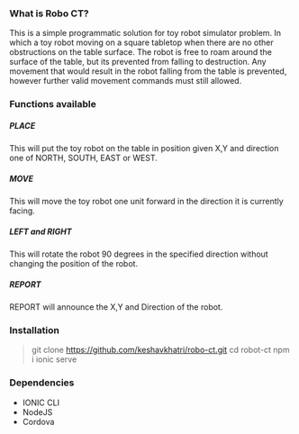 <!--
  Title: Robo CT
  Description: A simple solution for toy robot simulator.
  Author: Keshav Khatri
-->

### What is Robo CT?

This is a simple programmatic solution for toy robot simulator problem. In which a toy robot moving on a square tabletop when there are no other obstructions on the table surface. The robot is free to roam around the surface of the table, but its prevented from falling to destruction. Any movement that would result in the robot falling from the table is prevented, however further valid movement commands must still allowed.

### Functions available

##### PLACE 
This will put the toy robot on the table in position given X,Y and direction one of NORTH, SOUTH, EAST or WEST.

##### MOVE
This will move the toy robot one unit forward in the direction it is currently facing.

##### LEFT and RIGHT 
This will rotate the robot 90 degrees in the specified direction without changing the position of the robot.

##### REPORT
REPORT will announce the X,Y and Direction of the robot.

### Installation

> git clone https://github.com/keshavkhatri/robo-ct.git
> cd robot-ct
> npm i
> ionic serve

### Dependencies

- IONIC CLI
- NodeJS
- Cordova